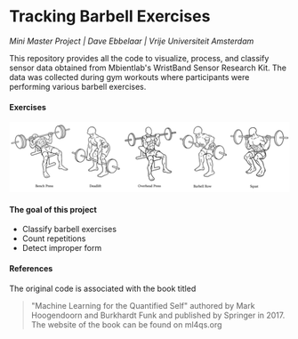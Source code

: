 # Tracking Barbell Exercises
*Mini Master Project | Dave Ebbelaar | Vrije Universiteit Amsterdam*

This repository provides all the code to visualize, process, and classify sensor data obtained from Mbientlab's WristBand Sensor Research Kit. The data was collected during gym workouts where participants were performing various barbell exercises.

#### Exercises
![Barbell exercise examples](PythonCode/images/barbell_exercises.png)

#### The goal of this project
* Classify barbell exercises
* Count repetitions
* Detect improper form 

#### References
The original code is associated with the book titled 
> "Machine Learning for the Quantified Self"
authored by Mark Hoogendoorn and Burkhardt Funk and published by Springer in 2017. The website of the book can be found on ml4qs.org

